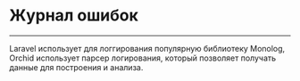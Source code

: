 # Журнал ошибок
----------

Laravel использует для логгирования популярную библиотеку Monolog, Orchid использует
парсер логирования, который позволяет получать данные для построения и анализа.
